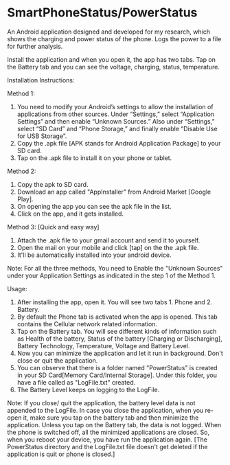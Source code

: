 # SmartPhoneStatus/PowerStatus
An Android application designed and developed for my research, which shows the charging and power status of the phone. Logs the power to a file for further analysis.

Install the application and when you open it, the app has two tabs. Tap on the Battery tab and you can see the voltage, charging, status, temperature.

Installation Instructions:

Method 1:

1. You need to modify your Android’s settings to allow the installation of applications from other sources. Under “Settings,” select “Application Settings” and then enable “Unknown Sources.” Also under “Settings,” select “SD Card” and “Phone Storage,” and finally enable “Disable Use for USB Storage”.
2. Copy the .apk file [APK stands for Android Application Package] to your SD card.
3. Tap on the .apk file to install it on your phone or tablet.

Method 2:

1. Copy the apk to SD card.
2. Download an app called "AppInstaller" from Android Market [Google Play].
3. On opening the app you can see the apk file in the list.
4. Click on the app, and it gets installed.

Method 3: [Quick and easy way]

1. Attach the .apk file to your gmail account and send it to yourself.
2. Open the mail on your mobile and click [tap] on the the .apk file. 
3. It'll be automatically installed into your android device.


Note: For all the three methods, You need to Enable the "Unknown Sources" under your Application Settings as indicated in the step 1 of the Method 1.


Usage:

1. After installing the app, open it. You will see two tabs 1. Phone and 2. Battery.
2. By default the Phone tab is activated when the app is opened. This tab contains the Cellular network related information.
3. Tap on the Battery tab. You will see different kinds of information such as Health of the battery, Status of the battery [Charging or Discharging], Battery Technology, Temperature, Voltage and Battery Level. 
4. Now you can minimize the application and let it run in background. Don't close or quit the application. 
5. You can observe that there is a folder named "PowerStatus" is created in your SD Card[Memory Card/Internal Storage]. Under this folder, you have a file called as "LogFile.txt" created.
6. The Battery Level keeps on logging to the LogFile.

Note: If you close/ quit the application, the battery level data is not appended to the LogFile. In case you close the application, when you re-open it, make sure you tap on the battery tab and then minimize the application. Unless you tap on the Battery tab, the data is not logged. When the phone is switched off, all the minimized applications are closed. So, when you reboot your device, you have run the application again. [The PowerStatus directory and the LogFile.txt file doesn't get deleted if the application is quit or phone is closed.]
